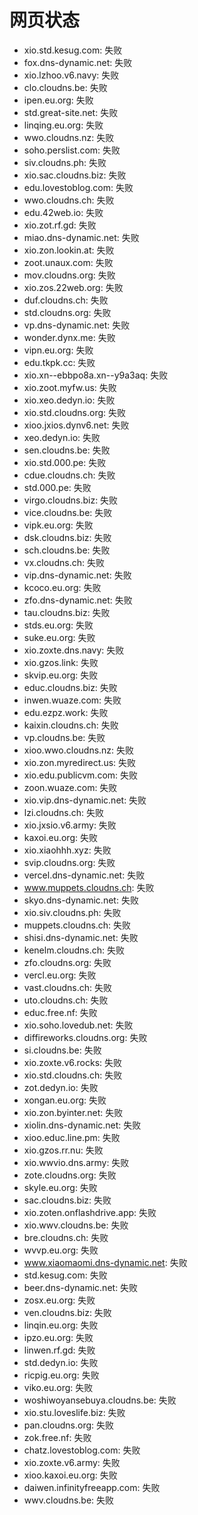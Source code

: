 # 网页状态
- xio.std.kesug.com: 失败
- fox.dns-dynamic.net: 失败
- xio.lzhoo.v6.navy: 失败
- clo.cloudns.be: 失败
- ipen.eu.org: 失败
- std.great-site.net: 失败
- linqing.eu.org: 失败
- wwo.cloudns.nz: 失败
- soho.perslist.com: 失败
- siv.cloudns.ph: 失败
- xio.sac.cloudns.biz: 失败
- edu.lovestoblog.com: 失败
- wwo.cloudns.ch: 失败
- edu.42web.io: 失败
- xio.zot.rf.gd: 失败
- miao.dns-dynamic.net: 失败
- xio.zon.lookin.at: 失败
- zoot.unaux.com: 失败
- mov.cloudns.org: 失败
- xio.zos.22web.org: 失败
- duf.cloudns.ch: 失败
- std.cloudns.org: 失败
- vp.dns-dynamic.net: 失败
- wonder.dynx.me: 失败
- vipn.eu.org: 失败
- edu.tkpk.cc: 失败
- xio.xn--ebbpo8a.xn--y9a3aq: 失败
- xio.zoot.myfw.us: 失败
- xio.xeo.dedyn.io: 失败
- xio.std.cloudns.org: 失败
- xioo.jxios.dynv6.net: 失败
- xeo.dedyn.io: 失败
- sen.cloudns.be: 失败
- xio.std.000.pe: 失败
- cdue.cloudns.ch: 失败
- std.000.pe: 失败
- virgo.cloudns.biz: 失败
- vice.cloudns.be: 失败
- vipk.eu.org: 失败
- dsk.cloudns.biz: 失败
- sch.cloudns.be: 失败
- vx.cloudns.ch: 失败
- vip.dns-dynamic.net: 失败
- kcoco.eu.org: 失败
- zfo.dns-dynamic.net: 失败
- tau.cloudns.biz: 失败
- stds.eu.org: 失败
- suke.eu.org: 失败
- xio.zoxte.dns.navy: 失败
- xio.gzos.link: 失败
- skvip.eu.org: 失败
- educ.cloudns.biz: 失败
- inwen.wuaze.com: 失败
- edu.ezpz.work: 失败
- kaixin.cloudns.ch: 失败
- vp.cloudns.be: 失败
- xioo.wwo.cloudns.nz: 失败
- xio.zon.myredirect.us: 失败
- xio.edu.publicvm.com: 失败
- zoon.wuaze.com: 失败
- xio.vip.dns-dynamic.net: 失败
- lzi.cloudns.ch: 失败
- xio.jxsio.v6.army: 失败
- kaxoi.eu.org: 失败
- xio.xiaohhh.xyz: 失败
- svip.cloudns.org: 失败
- vercel.dns-dynamic.net: 失败
- www.muppets.cloudns.ch: 失败
- skyo.dns-dynamic.net: 失败
- xio.siv.cloudns.ph: 失败
- muppets.cloudns.ch: 失败
- shisi.dns-dynamic.net: 失败
- kenelm.cloudns.ch: 失败
- zfo.cloudns.org: 失败
- vercl.eu.org: 失败
- vast.cloudns.ch: 失败
- uto.cloudns.ch: 失败
- educ.free.nf: 失败
- xio.soho.lovedub.net: 失败
- diffireworks.cloudns.org: 失败
- si.cloudns.be: 失败
- xio.zoxte.v6.rocks: 失败
- xio.std.cloudns.ch: 失败
- zot.dedyn.io: 失败
- xongan.eu.org: 失败
- xio.zon.byinter.net: 失败
- xiolin.dns-dynamic.net: 失败
- xioo.educ.line.pm: 失败
- xio.gzos.rr.nu: 失败
- xio.wwvio.dns.army: 失败
- zote.cloudns.org: 失败
- skyle.eu.org: 失败
- sac.cloudns.biz: 失败
- xio.zoten.onflashdrive.app: 失败
- xio.wwv.cloudns.be: 失败
- bre.cloudns.ch: 失败
- wvvp.eu.org: 失败
- www.xiaomaomi.dns-dynamic.net: 失败
- std.kesug.com: 失败
- beer.dns-dynamic.net: 失败
- zosx.eu.org: 失败
- ven.cloudns.biz: 失败
- linqin.eu.org: 失败
- ipzo.eu.org: 失败
- linwen.rf.gd: 失败
- std.dedyn.io: 失败
- ricpig.eu.org: 失败
- viko.eu.org: 失败
- woshiwoyansebuya.cloudns.be: 失败
- xio.stu.loveslife.biz: 失败
- pan.cloudns.org: 失败
- zok.free.nf: 失败
- chatz.lovestoblog.com: 失败
- xio.zoxte.v6.army: 失败
- xioo.kaxoi.eu.org: 失败
- daiwen.infinityfreeapp.com: 失败
- wwv.cloudns.be: 失败

